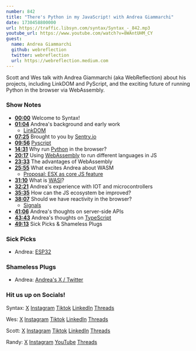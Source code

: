 ```yaml
---
number: 842
title: "There's Python in my JavaScript! with Andrea Giammarchi"
date: 1730458800000
url: https://traffic.libsyn.com/syntax/Syntax_-_842.mp3
youtube_url: https://www.youtube.com/watch?v=8WAntUHM_CY
guest:
  name: Andrea Giammarchi
  github: webreflection
  twitter: webreflection
  url: https://webreflection.medium.com
---
```


Scott and Wes talk with Andrea Giammarchi (aka WebReflection) about his projects, including LinkDOM and PyScript, and the exciting future of running Python in the browser via WebAssembly.

### Show Notes

* **[00:00](#t=00:00)** Welcome to Syntax!
* **[01:04](#t=01:04)** Andrea's background and early work
  * [LinkDOM](https://github.com/WebReflection/linkedom)
* **[07:25](#t=07:25)** Brought to you by [Sentry.io](https://sentry.io)
* **[09:56](#t=09:56)** [Pyscript](https://pyscript.com/)
* **[14:31](#t=14:31)** Why run [Python](https://www.python.org/) in the browser?
* **[20:17](#t=20:17)** Using [WebAssembly](https://webassembly.org/) to run different languages in JS
* **[23:33](#t=23:33)** The advantages of WebAssembly
* **[25:55](#t=25:55)** What excites Andrea about WASM
  * [Proposal: ESX as core JS feature](https://es.discourse.group/t/proposal-esx-as-core-js-feature/1511)
* **[31:10](#t=31:10)** What is [WASI](https://github.com/WebAssembly/WASI)?
* **[32:21](#t=32:21)** Andrea's experience with IOT and microcontrollers
* **[35:35](#t=35:35)** How can the JS ecosystem be improved?
* **[38:07](#t=38:07)** Should we have reactivity in the browser?
  * [Signals](https://github.com/WebReflection/signal)
* **[41:06](#t=41:06)** Andrea's thoughts on server-side APIs
* **[43:43](#t=43:43)** Andrea's thoughts on [TypeScript](https://www.typescriptlang.org/)
* **[49:13](#t=49:13)** Sick Picks & Shameless Plugs

### Sick Picks

- Andrea: [ESP32](https://www.espressif.com/en/products/socs/esp32)

### Shameless Plugs

- Andrea: [Andrea's X / Twitter](https://x.com/WebReflection)

### Hit us up on Socials!

Syntax: [X](https://twitter.com/syntaxfm) [Instagram](https://www.instagram.com/syntax_fm/) [Tiktok](https://www.tiktok.com/@syntaxfm) [LinkedIn](https://www.linkedin.com/company/96077407/admin/feed/posts/) [Threads](https://www.threads.net/@syntax_fm)

Wes: [X](https://twitter.com/wesbos) [Instagram](https://www.instagram.com/wesbos/) [Tiktok](https://www.tiktok.com/@wesbos) [LinkedIn](https://www.linkedin.com/in/wesbos/) [Threads](https://www.threads.net/@wesbos)

Scott: [X](https://twitter.com/stolinski) [Instagram](https://www.instagram.com/stolinski/) [Tiktok](https://www.tiktok.com/@stolinski) [LinkedIn](https://www.linkedin.com/in/stolinski/) [Threads](https://www.threads.net/@stolinski)

Randy: [X](https://twitter.com/randyrektor) [Instagram](https://www.instagram.com/randyrektor/) [YouTube](https://www.youtube.com/@randyrektor) [Threads](https://www.threads.net/@randyrektor)